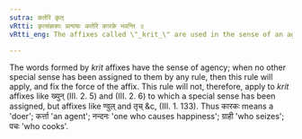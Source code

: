 ```yaml
---
sutra: कर्तरि कृत्
vRtti: कृत्संज्ञकाः प्रत्ययाः कर्तरि कारके भवन्ति ॥
vRtti_eng: The affixes called \"_krit_\" are used in the sense of an agent.

---
```

The words formed by _krit_ affixes have the sense of agency; when no other special sense has been assigned to them by any rule, then this rule will apply, and fix the force of the affix. This rule will not, therefore, apply to _krit_ affixes like ख्युन् (III. 2. 5) and (III. 2. 6) to which a special sense has been assigned, but affixes like ण्वुल् and तृच् &c, (III. 1. 133). Thus कारकः means a 'doer'; कर्त्ता 'an agent'; नन्दनः 'one who causes happiness'; ग्राही 'who seizes'; पचः 'who cooks'.